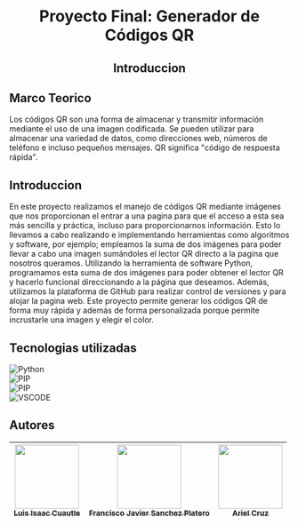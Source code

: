 <h1 style="text-align:  center">Proyecto Final: Generador de Códigos QR</h1>
<h2 style="text-align:center">Introduccion</h2>
<p>

<h2>Marco Teorico</h2>
Los códigos QR son una forma de almacenar y transmitir información mediante el uso de una imagen codificada. Se pueden utilizar para almacenar una variedad de datos, como direcciones web, números de teléfono e incluso pequeños mensajes. QR significa "código de respuesta rápida".</p>

<h2>Introduccion</h2>
En este proyecto realizamos el manejo de códigos QR mediante imágenes que nos proporcionan el entrar a una pagina para que el acceso a esta sea más sencilla y práctica, incluso para proporcionarnos información. Esto lo llevamos a cabo realizando e implementando herramientas como algoritmos y software, por ejemplo; empleamos la suma de dos imágenes para poder llevar a cabo una imagen sumándoles el lector QR directo a la pagina que nosotros queramos. Utilizando la herramienta de software Python, programamos esta suma de dos imágenes para poder obtener el lector QR y hacerlo funcional direccionando a la página que deseamos. Además, utilizamos la plataforma de GitHub para realizar control de versiones y para alojar la pagina web. Este proyecto permite generar los códigos QR de forma muy rápida y además de forma personalizada porque permite incrustarle una imagen y elegir el color.

<h2>Tecnologias utilizadas</h2>

![Python](https://img.shields.io/badge/Python_v3.11-FFD43B?style=for-the-badge&logo=python&logoColor=blue)<br>
![PIP](https://img.shields.io/static/v1?label&=&message=PIP_v22.3.1&color=FFD43B&style=for-the-badge&logo=python&logoColor=blue)<br>
![PIP](https://img.shields.io/static/v1?label&=&message=Pillow_v9.3.0&color=FFD43B&style=for-the-badge&logo=python&logoColor=blue)<br> 
![VSCODE](https://img.shields.io/badge/Visual_Studio_Code-0078D4?style=for-the-badge&logo=visual%20studio%20code&logoColor=white) 

<h2>Autores</h2>

|  [<img src="https://avatars.githubusercontent.com/u/65583500?v=4" width=115><br><sub>Luis Isaac Cuautle</sub>](https://github.com/IsaacCuautle) | [<img src="https://avatars.githubusercontent.com/u/72757419?v=4" width=115><br><sub>Francisco Javier Sanchez Platero</sub>](https://github.com/raymundosoto) | [<img src="https://avatars.githubusercontent.com/u/114626263?v=4" width=115><br><sub>Ariel Cruz</sub>](https://github.com/ArixlCP) 
| :---: | :---: | :---: |
